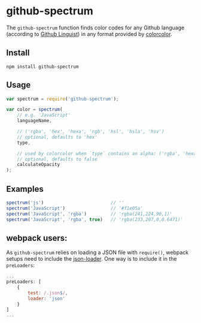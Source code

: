 # github-spectrum

The `github-spectrum` function finds color codes for any Github language (according to [Github Linguist](https://github.com/github/linguist)) in any format provided by [colorcolor](http://metaloha.github.io/color2color/).

## Install

    npm install github-spectrum

## Usage

```javascript
var spectrum = require('github-spectrum');

var color = spectrum(
	// e.g. 'JavaScript'
	languageName,

	// ('rgba', 'hex', 'hexa', 'rgb', 'hsl', 'hsla', 'hsv')
	// optional, defaults to 'hex'
	type,

	// used by colorcolor when `type` contains an alpha: ('rgba', 'hexa', 'hsla')
	// optional, defaults to false
	calculateOpacity
);
```

## Examples

```javascript
spectrum('js')                         // ''
spectrum('JavaScript')                 // '#f1e05a'
spectrum('JavaScript', 'rgba')         // 'rgba(241,224,90,1)'
spectrum('JavaScript', 'rgba', true)   // 'rgba(233,207,0,0.6471)'
```

## webpack users:

As `github-spectrum` relies on loading a JSON file with `require()`, webpack setups need to include the [json-loader](https://github.com/webpack/json-loader). One way is to include it in the `preLoaders`:

```javascript
...
preLoaders: [
    {
        test: /.json$/,
        loader: 'json'
    }
]
...
```
